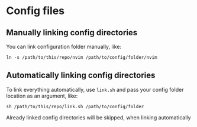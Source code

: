 # Config files

## Manually linking config directories

You can link configuration folder manually, like:
```
ln -s /path/to/this/repo/nvim /path/to/config/folder/nvim
```

## Automatically linking config directories
To link everything automatically, use `link.sh` and pass your config folder location as an argument, like:
```
sh /path/to/this/repo/link.sh /path/to/config/folder
```
Already linked config directories will be skipped, when linking automatically
